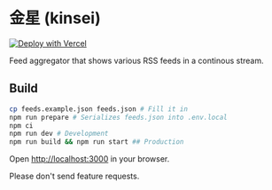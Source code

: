 金星 (kinsei)
========================
[![Deploy with Vercel](https://vercel.com/button)](https://vercel.com/new/clone?repository-url=https%3A%2F%2Fgithub.com%2FBrawl345%2Fkinsei&env=NEXT_TELEMETRY_DISABLED,NEXT_PUBLIC_FEEDS&envDescription=Set%20%22NEXT_TELEMETRY_DISABLED%22%20to%20%221%22%2C%20to%20disable%20telemetry.%20Set%20%22NEXT_PUBLIC_FEEDS%22%20to%20your%20feed%20JSON%20(generste%20with%20prepareEnv.js)&envLink=https%3A%2F%2Fgithub.com%2FBrawl345%2Fkinsei)

Feed aggregator that shows various RSS feeds in a continous stream.

## Build

```bash
cp feeds.example.json feeds.json # Fill it in
npm run prepare # Serializes feeds.json into .env.local
npm ci
npm run dev # Development
npm run build && npm run start ## Production
```

Open [http://localhost:3000](http://localhost:3000) in your browser.

Please don't send feature requests.
